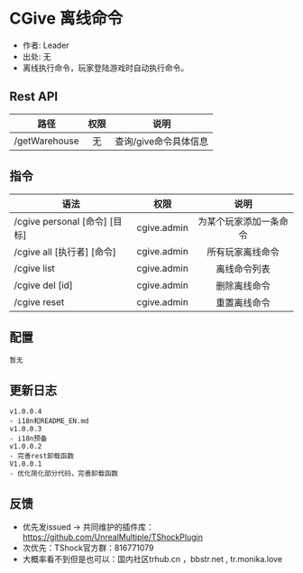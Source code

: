 # CGive 离线命令

- 作者: Leader
- 出处: 无
- 离线执行命令，玩家登陆游戏时自动执行命令。

## Rest API

| 路径            |  权限 |       说明      |
| ------------- | :-: | :-----------: |
| /getWarehouse |  无  | 查询/give命令具体信息 |

## 指令

| 语法                                                                                                                                |              权限             |      说明     |
| --------------------------------------------------------------------------------------------------------------------------------- | :-------------------------: | :---------: |
| /cgive personal [命令] [目标] | cgive.admin | 为某个玩家添加一条命令 |
| /cgive all [执行者] [命令]     | cgive.admin |   所有玩家离线命令  |
| /cgive list                                                                                                                       | cgive.admin |    离线命令列表   |
| /cgive del [id]                                                               | cgive.admin |    删除离线命令   |
| /cgive reset                                                                                                                      | cgive.admin |    重置离线命令   |

## 配置

```json5
暂无
```

## 更新日志

```
v1.0.0.4
- i18n和README_EN.md
v1.0.0.3
- i18n预备
v1.0.0.2
- 完善rest卸载函数
V1.0.0.1
- 优化简化部分代码，完善卸载函数
```

## 反馈

- 优先发issued -> 共同维护的插件库：https://github.com/UnrealMultiple/TShockPlugin
- 次优先：TShock官方群：816771079
- 大概率看不到但是也可以：国内社区trhub.cn ，bbstr.net , tr.monika.love
